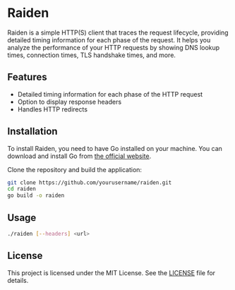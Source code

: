 # Raiden

Raiden is a simple HTTP(S) client that traces the request lifecycle, providing detailed timing information for each phase of the request. It helps you analyze the performance of your HTTP requests by showing DNS lookup times, connection times, TLS handshake times, and more.

## Features

- Detailed timing information for each phase of the HTTP request
- Option to display response headers
- Handles HTTP redirects
## Installation

To install Raiden, you need to have Go installed on your machine. You can download and install Go from [the official website](https://golang.org/dl/).

Clone the repository and build the application:

```sh
git clone https://github.com/yourusername/raiden.git
cd raiden
go build -o raiden
```

## Usage

```sh
./raiden [--headers] <url>
```


## License

This project is licensed under the MIT License. See the [LICENSE](LICENSE) file for details.